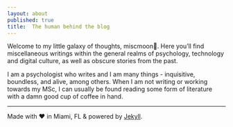 ```yaml
---
layout: about
published: true
title:  The human behind the blog
---
```


Welcome to my little galaxy of thoughts, miscmoon:crescent_moon:. Here you’ll find miscellaneous writings within the general realms of psychology, technology and digital culture, as well as obscure stories from the past.

I am a psychologist who writes and I am many things - inquisitive, boundless, and alive, among others. When I am not writing or working towards my MSc, I can usually be found reading some form of literature with a damn good cup of coffee in hand.

---

Made with :heart: in Miami, FL & powered by [Jekyll](http://jekyllrb.com).
